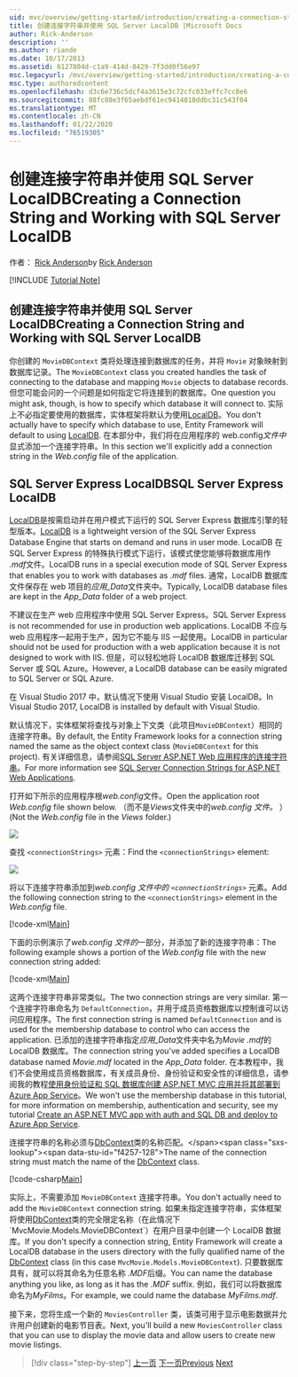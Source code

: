 ```yaml
---
uid: mvc/overview/getting-started/introduction/creating-a-connection-string
title: 创建连接字符串并使用 SQL Server LocalDB |Microsoft Docs
author: Rick-Anderson
description: ''
ms.author: riande
ms.date: 10/17/2013
ms.assetid: 6127804d-c1a9-414d-8429-7f3dd0f56e97
msc.legacyurl: /mvc/overview/getting-started/introduction/creating-a-connection-string
msc.type: authoredcontent
ms.openlocfilehash: d3c6e736c5dcf4a3615e3c72cfc033effc7cc8e6
ms.sourcegitcommit: 88fc80e3f65aebdf61ec9414810ddbc31c543f04
ms.translationtype: MT
ms.contentlocale: zh-CN
ms.lasthandoff: 01/22/2020
ms.locfileid: "76519305"
---
```

# <a name="creating-a-connection-string-and-working-with-sql-server-localdb"></a><span data-ttu-id="f4257-102">创建连接字符串并使用 SQL Server LocalDB</span><span class="sxs-lookup"><span data-stu-id="f4257-102">Creating a Connection String and Working with SQL Server LocalDB</span></span>

<span data-ttu-id="f4257-103">作者： [Rick Anderson]((https://twitter.com/RickAndMSFT))</span><span class="sxs-lookup"><span data-stu-id="f4257-103">by [Rick Anderson]((https://twitter.com/RickAndMSFT))</span></span>

[!INCLUDE [Tutorial Note](index.md)]

## <a name="creating-a-connection-string-and-working-with-sql-server-localdb"></a><span data-ttu-id="f4257-104">创建连接字符串并使用 SQL Server LocalDB</span><span class="sxs-lookup"><span data-stu-id="f4257-104">Creating a Connection String and Working with SQL Server LocalDB</span></span>

<span data-ttu-id="f4257-105">你创建的 `MovieDBContext` 类将处理连接到数据库的任务，并将 `Movie` 对象映射到数据库记录。</span><span class="sxs-lookup"><span data-stu-id="f4257-105">The `MovieDBContext` class you created handles the task of connecting to the database and mapping `Movie` objects to database records.</span></span> <span data-ttu-id="f4257-106">但您可能会问的一个问题是如何指定它将连接到的数据库。</span><span class="sxs-lookup"><span data-stu-id="f4257-106">One question you might ask, though, is how to specify which database it will connect to.</span></span> <span data-ttu-id="f4257-107">实际上不必指定要使用的数据库，实体框架将默认为使用[LocalDB](https://docs.microsoft.com/sql/database-engine/configure-windows/sql-server-2016-express-localdb)。</span><span class="sxs-lookup"><span data-stu-id="f4257-107">You don't actually have to specify which database to use, Entity Framework will default to using [LocalDB](https://docs.microsoft.com/sql/database-engine/configure-windows/sql-server-2016-express-localdb).</span></span> <span data-ttu-id="f4257-108">在本部分中，我们将在应用程序的 web.config*文件中*显式添加一个连接字符串。</span><span class="sxs-lookup"><span data-stu-id="f4257-108">In this section we'll explicitly add a connection string in the *Web.config* file of the application.</span></span>

## <a name="sql-server-express-localdb"></a><span data-ttu-id="f4257-109">SQL Server Express LocalDB</span><span class="sxs-lookup"><span data-stu-id="f4257-109">SQL Server Express LocalDB</span></span>

<span data-ttu-id="f4257-110">[LocalDB](https://docs.microsoft.com/sql/database-engine/configure-windows/sql-server-2016-express-localdb)是按需启动并在用户模式下运行的 SQL Server Express 数据库引擎的轻型版本。</span><span class="sxs-lookup"><span data-stu-id="f4257-110">[LocalDB](https://docs.microsoft.com/sql/database-engine/configure-windows/sql-server-2016-express-localdb) is a lightweight version of the SQL Server Express Database Engine that starts on demand and runs in user mode.</span></span> <span data-ttu-id="f4257-111">LocalDB 在 SQL Server Express 的特殊执行模式下运行，该模式使您能够将数据库用作 *.mdf*文件。</span><span class="sxs-lookup"><span data-stu-id="f4257-111">LocalDB runs in a special execution mode of SQL Server Express that enables you to work with databases as *.mdf* files.</span></span> <span data-ttu-id="f4257-112">通常，LocalDB 数据库文件保存在 web 项目的*应用\_Data*文件夹中。</span><span class="sxs-lookup"><span data-stu-id="f4257-112">Typically, LocalDB database files are kept in the *App\_Data* folder of a web project.</span></span>

<span data-ttu-id="f4257-113">不建议在生产 web 应用程序中使用 SQL Server Express。</span><span class="sxs-lookup"><span data-stu-id="f4257-113">SQL Server Express is not recommended for use in production web applications.</span></span> <span data-ttu-id="f4257-114">LocalDB 不应与 web 应用程序一起用于生产，因为它不能与 IIS 一起使用。</span><span class="sxs-lookup"><span data-stu-id="f4257-114">LocalDB in particular should not be used for production with a web application because it is not designed to work with IIS.</span></span> <span data-ttu-id="f4257-115">但是，可以轻松地将 LocalDB 数据库迁移到 SQL Server 或 SQL Azure。</span><span class="sxs-lookup"><span data-stu-id="f4257-115">However, a LocalDB database can be easily migrated to SQL Server or SQL Azure.</span></span>

<span data-ttu-id="f4257-116">在 Visual Studio 2017 中，默认情况下使用 Visual Studio 安装 LocalDB。</span><span class="sxs-lookup"><span data-stu-id="f4257-116">In Visual Studio 2017, LocalDB is installed by default with Visual Studio.</span></span>

<span data-ttu-id="f4257-117">默认情况下，实体框架将查找与对象上下文类（此项目`MovieDBContext`）相同的连接字符串。</span><span class="sxs-lookup"><span data-stu-id="f4257-117">By default, the Entity Framework looks for a connection string named the same as the object context class (`MovieDBContext` for this project).</span></span> <span data-ttu-id="f4257-118">有关详细信息，请参阅[SQL Server ASP.NET Web 应用程序的连接字符串](https://msdn.microsoft.com/library/jj653752.aspx)。</span><span class="sxs-lookup"><span data-stu-id="f4257-118">For more information see [SQL Server Connection Strings for ASP.NET Web Applications](https://msdn.microsoft.com/library/jj653752.aspx).</span></span>

<span data-ttu-id="f4257-119">打开如下所示的应用程序根*web.config*文件。</span><span class="sxs-lookup"><span data-stu-id="f4257-119">Open the application root *Web.config* file shown below.</span></span> <span data-ttu-id="f4257-120">（而不是*Views*文件夹中的*web.config 文件。* ）</span><span class="sxs-lookup"><span data-stu-id="f4257-120">(Not the *Web.config* file in the *Views* folder.)</span></span>

![](creating-a-connection-string/_static/image1.png)

<span data-ttu-id="f4257-121">查找 `<connectionStrings>` 元素：</span><span class="sxs-lookup"><span data-stu-id="f4257-121">Find the `<connectionStrings>` element:</span></span>

![](creating-a-connection-string/_static/image2.png)

<span data-ttu-id="f4257-122">将以下连接字符串添加到*web.config 文件中的 `<connectionStrings>`* 元素。</span><span class="sxs-lookup"><span data-stu-id="f4257-122">Add the following connection string to the `<connectionStrings>` element in the *Web.config* file.</span></span>

[!code-xml[Main](creating-a-connection-string/samples/sample1.xml)]

<span data-ttu-id="f4257-123">下面的示例演示了*web.config 文件的*一部分，并添加了新的连接字符串：</span><span class="sxs-lookup"><span data-stu-id="f4257-123">The following example shows a portion of the *Web.config* file with the new connection string added:</span></span>

[!code-xml[Main](creating-a-connection-string/samples/sample2.xml)]

<span data-ttu-id="f4257-124">这两个连接字符串非常类似。</span><span class="sxs-lookup"><span data-stu-id="f4257-124">The two connection strings are very similar.</span></span> <span data-ttu-id="f4257-125">第一个连接字符串命名为 `DefaultConnection`，并用于成员资格数据库以控制谁可以访问应用程序。</span><span class="sxs-lookup"><span data-stu-id="f4257-125">The first connection string is named `DefaultConnection` and is used for the membership database to control who can access the application.</span></span> <span data-ttu-id="f4257-126">已添加的连接字符串指定*应用\_Data*文件夹中名为*Movie .mdf*的 LocalDB 数据库。</span><span class="sxs-lookup"><span data-stu-id="f4257-126">The connection string you've added specifies a LocalDB database named *Movie.mdf* located in the *App\_Data* folder.</span></span> <span data-ttu-id="f4257-127">在本教程中，我们不会使用成员资格数据库，有关成员身份、身份验证和安全性的详细信息，请参阅我的教程[使用身份验证和 SQL 数据库创建 ASP.NET MVC 应用并将其部署到 Azure App Service](https://docs.microsoft.com/aspnet/core/security/authorization/secure-data)。</span><span class="sxs-lookup"><span data-stu-id="f4257-127">We won't use the membership database in this tutorial, for more information on membership, authentication and security, see my tutorial [Create an ASP.NET MVC app with auth and SQL DB and deploy to Azure App Service](https://docs.microsoft.com/aspnet/core/security/authorization/secure-data).</span></span>

<span data-ttu-id="f4257-128">连接字符串的名称必须与[DbContext](https://msdn.microsoft.com/library/system.data.entity.dbcontext(v=vs.103).aspx)类的名称匹配。</span><span class="sxs-lookup"><span data-stu-id="f4257-128">The name of the connection string must match the name of the [DbContext](https://msdn.microsoft.com/library/system.data.entity.dbcontext(v=vs.103).aspx) class.</span></span>

[!code-csharp[Main](creating-a-connection-string/samples/sample3.cs?highlight=15)]

<span data-ttu-id="f4257-129">实际上，不需要添加 `MovieDBContext` 连接字符串。</span><span class="sxs-lookup"><span data-stu-id="f4257-129">You don't actually need to add the `MovieDBContext` connection string.</span></span> <span data-ttu-id="f4257-130">如果未指定连接字符串，实体框架将使用[DbContext](https://msdn.microsoft.com/library/system.data.entity.dbcontext(v=vs.103).aspx)类的完全限定名称（在此情况下 `MvcMovie.Models.MovieDBContext`）在用户目录中创建一个 LocalDB 数据库。</span><span class="sxs-lookup"><span data-stu-id="f4257-130">If you don't specify a connection string, Entity Framework will create a LocalDB database in the users directory with the fully qualified name of the [DbContext](https://msdn.microsoft.com/library/system.data.entity.dbcontext(v=vs.103).aspx) class (in this case `MvcMovie.Models.MovieDBContext`).</span></span> <span data-ttu-id="f4257-131">只要数据库具有，就可以将其命名为任意名称 *.MDF*后缀。</span><span class="sxs-lookup"><span data-stu-id="f4257-131">You can name the database anything you like, as long as it has the *.MDF* suffix.</span></span> <span data-ttu-id="f4257-132">例如，我们可以将数据库命名为*MyFilms*。</span><span class="sxs-lookup"><span data-stu-id="f4257-132">For example, we could name the database *MyFilms.mdf*.</span></span>

<span data-ttu-id="f4257-133">接下来，您将生成一个新的 `MoviesController` 类，该类可用于显示电影数据并允许用户创建新的电影节目表。</span><span class="sxs-lookup"><span data-stu-id="f4257-133">Next, you'll build a new `MoviesController` class that you can use to display the movie data and allow users to create new movie listings.</span></span>

> [!div class="step-by-step"]
> <span data-ttu-id="f4257-134">[上一页](adding-a-model.md)
> [下一页](accessing-your-models-data-from-a-controller.md)</span><span class="sxs-lookup"><span data-stu-id="f4257-134">[Previous](adding-a-model.md)
[Next](accessing-your-models-data-from-a-controller.md)</span></span>

